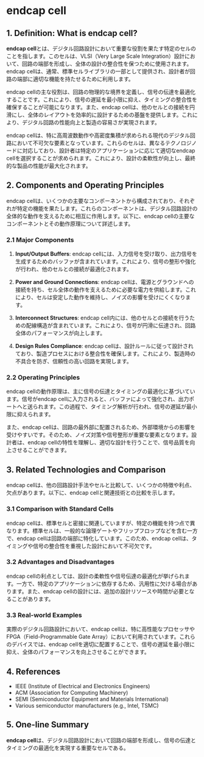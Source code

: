 # endcap cell

## 1. Definition: What is **endcap cell**?
**endcap cell**とは、デジタル回路設計において重要な役割を果たす特定のセルのことを指します。このセルは、VLSI（Very Large Scale Integration）設計において、回路の端部を形成し、全体の設計の整合性を保つために使用されます。endcap cellは、通常、標準セルライブラリの一部として提供され、設計者が回路の端部に適切な機能を持たせるために利用します。

endcap cellの主な役割は、回路の物理的な境界を定義し、信号の伝達を最適化することです。これにより、信号の遅延を最小限に抑え、タイミングの整合性を確保することが可能になります。また、endcap cellは、他のセルとの接続を円滑にし、全体のレイアウトを効率的に設計するための基盤を提供します。これにより、デジタル回路の性能向上と製造の容易さが実現されます。

endcap cellは、特に高周波数動作や高密度集積が求められる現代のデジタル回路において不可欠な要素となっています。これらのセルは、異なるテクノロジノードに対応しており、設計者は特定のアプリケーションに応じて適切なendcap cellを選択することが求められます。これにより、設計の柔軟性が向上し、最終的な製品の性能が最大化されます。

## 2. Components and Operating Principles
endcap cellは、いくつかの主要なコンポーネントから構成されており、それぞれが特定の機能を果たします。これらのコンポーネントは、デジタル回路設計の全体的な動作を支えるために相互に作用します。以下に、endcap cellの主要なコンポーネントとその動作原理について詳述します。

### 2.1 Major Components
1. **Input/Output Buffers**: endcap cellには、入力信号を受け取り、出力信号を生成するためのバッファが含まれています。これにより、信号の整形や強化が行われ、他のセルとの接続が最適化されます。

2. **Power and Ground Connections**: endcap cellは、電源とグラウンドへの接続を持ち、セル全体の動作を支えるために必要な電力を供給します。これにより、セルは安定した動作を維持し、ノイズの影響を受けにくくなります。

3. **Interconnect Structures**: endcap cell内には、他のセルとの接続を行うための配線構造が含まれています。これにより、信号が円滑に伝達され、回路全体のパフォーマンスが向上します。

4. **Design Rules Compliance**: endcap cellは、設計ルールに従って設計されており、製造プロセスにおける整合性を確保します。これにより、製造時の不具合を防ぎ、信頼性の高い回路を実現します。

### 2.2 Operating Principles
endcap cellの動作原理は、主に信号の伝達とタイミングの最適化に基づいています。信号がendcap cellに入力されると、バッファによって強化され、出力ポートへと送られます。この過程で、タイミング解析が行われ、信号の遅延が最小限に抑えられます。

また、endcap cellは、回路の最外部に配置されるため、外部環境からの影響を受けやすいです。そのため、ノイズ対策や信号整形が重要な要素となります。設計者は、endcap cellの特性を理解し、適切な設計を行うことで、信号品質を向上させることができます。

## 3. Related Technologies and Comparison
endcap cellは、他の回路設計手法やセルと比較して、いくつかの特徴や利点、欠点があります。以下に、endcap cellと関連技術との比較を示します。

### 3.1 Comparison with Standard Cells
endcap cellは、標準セルと密接に関連していますが、特定の機能を持つ点で異なります。標準セルは、一般的な論理ゲートやフリップフロップなどを含む一方で、endcap cellは回路の端部に特化しています。このため、endcap cellは、タイミングや信号の整合性を重視した設計において不可欠です。

### 3.2 Advantages and Disadvantages
endcap cellの利点としては、設計の柔軟性や信号伝達の最適化が挙げられます。一方で、特定のアプリケーションに依存するため、汎用性に欠ける場合があります。また、endcap cellの設計には、追加の設計リソースや時間が必要となることがあります。

### 3.3 Real-world Examples
実際のデジタル回路設計において、endcap cellは、特に高性能なプロセッサやFPGA（Field-Programmable Gate Array）において利用されています。これらのデバイスでは、endcap cellを適切に配置することで、信号の遅延を最小限に抑え、全体のパフォーマンスを向上させることができます。

## 4. References
- IEEE (Institute of Electrical and Electronics Engineers)
- ACM (Association for Computing Machinery)
- SEMI (Semiconductor Equipment and Materials International)
- Various semiconductor manufacturers (e.g., Intel, TSMC)

## 5. One-line Summary
**endcap cell**は、デジタル回路設計において回路の端部を形成し、信号の伝達とタイミングの最適化を実現する重要なセルである。